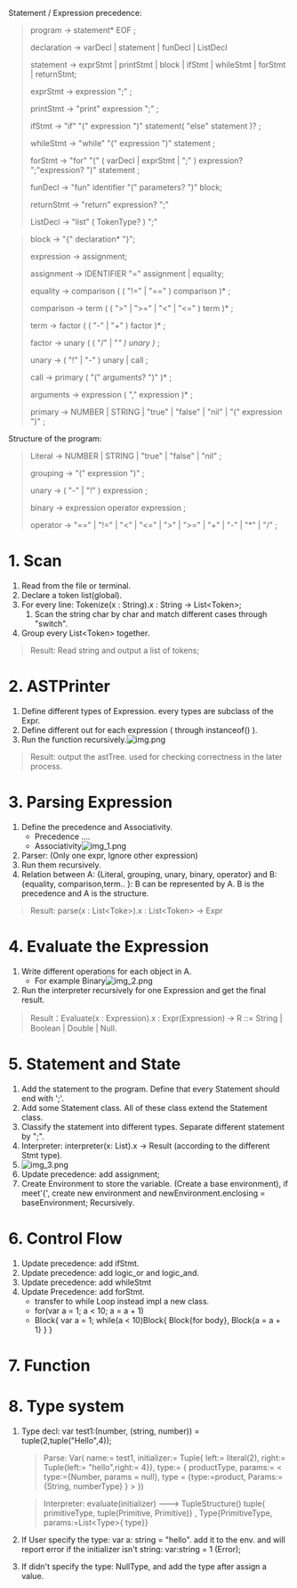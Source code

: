 Statement / Expression precedence:
> program        → statement* EOF ; 
> 
> declaration   → varDecl | statement | funDecl | ListDecl
> 
> statement      → exprStmt | printStmt | block | ifStmt | whileStmt | forStmt | returnStmt; 
> 
> exprStmt       → expression ";" ;
> 
> printStmt      → "print" expression ";" ;
> 
> ifStmt → "if" "(" expression ")" statement( "else" statement )? ;
> 
> whileStmt    → "while" "(" expression ")" statement ;
> 
> forStmt  → "for" "(" ( varDecl | exprStmt | ";" ) expression? ";"expression? ")" statement ;
> 
> funDecl → "fun" identifier "(" parameters? ")" block;
> 
> returnStmt → "return" expression? ";"
> 
> ListDecl -> "list" ( TokenType? ) ";"


> block → "{" declaration* "}";
> 
>expression     → assignment;
> 
>assignment → IDENTIFIER "=" assignment | equality;
> 
>equality       → comparison ( ( "!=" | "==" ) comparison )* ;
> 
>comparison     → term ( ( ">" | ">=" | "<" | "<=" ) term )* ;
> 
>term           → factor ( ( "-" | "+" ) factor )* ;
> 
>factor         → unary ( ( "/" | "*" ) unary )* ;
> 
>unary          → ( "!" | "-" ) unary | call ;
> 
> call          → primary ( "(" arguments? ")" )* ;
> 
> arguments     → expression ( "," expression )* ;
> 
>primary        → NUMBER | STRING | "true" | "false" | "nil" | "(" expression ")" ;


Structure of the program:
>Literal        → NUMBER | STRING | "true" | "false" | "nil" ;
> 
>grouping       → "(" expression ")" ;
> 
>unary          → ( "-" | "!" ) expression ;
> 
>binary         → expression operator expression ;
> 
>operator       → "==" | "!=" | "<" | "<=" | ">" | ">=" | "+"  | "-"  | "*" | "/" ;


# 1. Scan
1. Read from the file or terminal.
2. Declare a token list(global).
3. For every line:   Tokenize(x : String).x : String -> List\<Token>;
    1. Scan the string char by char and match different cases through "switch".
4. Group every List\<Token> together.

> Result: Read string and output a list of tokens;


# 2. ASTPrinter
1. Define different types of Expression. every types are subclass of the Expr.
2. Define different out for each expression ( through instanceof() ).
3. Run the function recursively.![img.png](img.png)
> Result: output the astTree. used for checking correctness in the later process.

# 3. Parsing Expression
1. Define the precedence and Associativity.
   - Precedence ....
   - Associativity![img_1.png](img_1.png)
2. Parser:   (Only one expr, Ignore other expression)
3. Run them recursively.
4. Relation between A: {Literal, grouping, unary, binary, operator} and B: {equality, comparison,term.. }:
B can be represented by A. B is the precedence and A is the structure.
> Result: parse(x : List&lt;Toke>).x : List&lt;Token> -> Expr

# 4. Evaluate the Expression
1. Write different operations for each object in A. 
   - For example Binary![img_2.png](img_2.png)
2. Run the interpreter recursively for one Expression and get the final result.
>Result：Evaluate(x : Expression).x : Expr(Expression) -> R ::= String | Boolean | Double | Null.

# 5. Statement and State
1. Add the statement to the program. Define that every Statement should end with ';'. 
2. Add some Statement class. All of these class extend the Statement class.
3. Classify the statement into different types. Separate different statement by ";".
4. Interpreter: interpreter(x: List<Stmt>).x -> Result (according to the different Stmt type).
5. ![img_3.png](img_3.png)
6. Update precedence: add assignment;
7. Create Environment to store the variable. (Create a base environment), if meet'{', create new environment and 
newEnvironment.enclosing  = baseEnvironment; Recursively.

# 6. Control Flow
1. Update precedence: add ifStmt. 
2. Update precedence: add logic_or and logic_and.
3. Update precedence: add whileStmt
4. Update Precedence: add forStmt.
   - transfer to while Loop instead impl a new class.
   - for(var a = 1; a < 10; a = a + 1)
   - Block{ var a = 1; while(a < 10)Block{ Block{for body}, Block{a = a + 1} } }

# 7. Function

# 8. Type system
1. Type decl: var test1:(number, (string, number)) = tuple(2,tuple("Hello",4));
   > Parse: Var( name:= test1, 
   > initializer:= Tuple{ left:= literal(2), right:= Tuple{left:= "hello",right:= 4}}, 
   > type:= { productType, 
   > params:= < type:={Number, params = null}, type = {type:=product, Params:={String, numberType} } > })

   > Interpreter: evaluate(initializer) ---> TupleStructure()
   > tuple{ primitiveType, tuple(Primitive, Primitive)} , Type{PrimitiveType, params:=List\<Type\>{ type}}
2. If User specify the type: var a: string = "hello". add it to the env. and will report error if the 
initializer isn't string: var:string = 1 (Error); 
3. If didn't specify the type: NullType, and add the type after assign a value.
